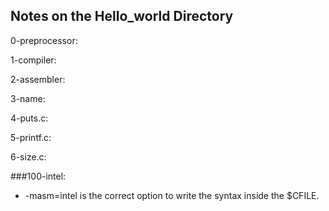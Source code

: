## Notes on the Hello_world Directory
0-preprocessor:

1-compiler:

2-assembler:

3-name:

4-puts.c:

5-printf.c:

6-size.c:

###100-intel:

- -masm=intel is the correct option to write the syntax inside the $CFILE.
